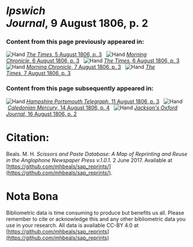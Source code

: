 # *Ipswich Journal*, 9 August 1806, p. 2  
  
### Content from this page previously appeared in:  
![Hand](http://scissorsandpaste.net/wp-content/uploads/2017/06/smallhandpointer.png) [*The Times*, 5 August 1806, p. 3](https://mhbeals.github.io/sap_html/The-Times/The-Times-5-August-1806-p-3)  
![Hand](http://scissorsandpaste.net/wp-content/uploads/2017/06/smallhandpointer.png) [*Morning Chronicle*, 6 August 1806, p. 3](https://mhbeals.github.io/sap_html/Morning-Chronicle/Morning-Chronicle-6-August-1806-p-3)  
![Hand](http://scissorsandpaste.net/wp-content/uploads/2017/06/smallhandpointer.png) [*The Times*, 6 August 1806, p. 3](https://mhbeals.github.io/sap_html/The-Times/The-Times-6-August-1806-p-3)  
![Hand](http://scissorsandpaste.net/wp-content/uploads/2017/06/smallhandpointer.png) [*Morning Chronicle*, 7 August 1806, p. 3](https://mhbeals.github.io/sap_html/Morning-Chronicle/Morning-Chronicle-7-August-1806-p-3)  
![Hand](http://scissorsandpaste.net/wp-content/uploads/2017/06/smallhandpointer.png) [*The Times*, 7 August 1806, p. 3](https://mhbeals.github.io/sap_html/The-Times/The-Times-7-August-1806-p-3)  
  
### Content from this page subsequently appeared in:  
![Hand](http://scissorsandpaste.net/wp-content/uploads/2017/06/smallhandpointer.png) [*Hampshire Portsmouth Telegraph*, 11 August 1806, p. 3](https://mhbeals.github.io/sap_html/Hampshire-Portsmouth-Telegraph/Hampshire-Portsmouth-Telegraph-11-August-1806-p-3)  
![Hand](http://scissorsandpaste.net/wp-content/uploads/2017/06/smallhandpointer.png) [*Caledonian Mercury*, 14 August 1806, p. 4](https://mhbeals.github.io/sap_html/Caledonian-Mercury/Caledonian-Mercury-14-August-1806-p-4)  
![Hand](http://scissorsandpaste.net/wp-content/uploads/2017/06/smallhandpointer.png) [*Jackson's Oxford Journal*, 16 August 1806, p. 2](https://mhbeals.github.io/sap_html/Jackson's-Oxford-Journal/Jackson's-Oxford-Journal-16-August-1806-p-2)  


# Citation: 

Beals. M. H. *Scissors and Paste Database: A Map of Reprinting and Reuse in the Anglophone Newspaper Press v.1.0.1.* 2 June 2017. Available at [https://github.com/mhbeals/sap_reprints/](https://github.com/mhbeals/sap_reprints/). 

# Nota Bona

Bibliometric data is time consuming to produce but benefits us all. Please remember to cite or acknowledge this and any other bibliometric data you use in your research. All data is available CC-BY 4.0 at [https://github.com/mhbeals/sap_reprints](https://github.com/mhbeals/sap_reprints)